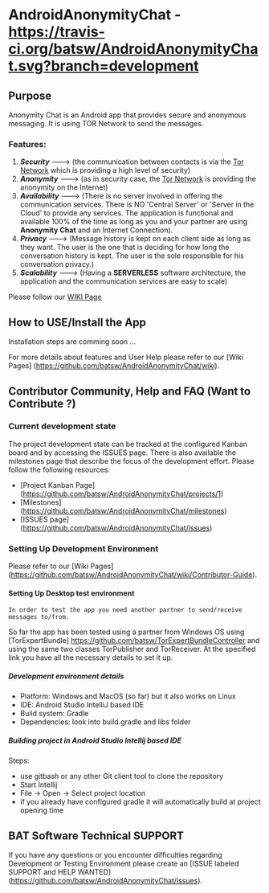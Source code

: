 # AndroidAnonymityChat - https://travis-ci.org/batsw/AndroidAnonymityChat.svg?branch=development

## Purpose
Anonymity Chat is an Android app that provides secure and anonymous messaging. It is using TOR Network to send the messages.
### Features:

1. _**Security**_ ---> (the communication between contacts is via the [Tor Network](https://www.torproject.org/about/overview#thesolution) which is providing a high level of security)
2.  _**Anonymity**_ ---> (as in security case, the [Tor Network](https://www.torproject.org/about/overview#thesolution) is providing the anonymity on the Internet)
3.  _**Availability**_ ---> (There is no server involved in offering the communication services. There is NO 'Central Server' or 'Server in the Cloud' to provide any services. The application is functional and available 100% of the time as long as you and your partner are using **Anonymity Chat** and an Internet Connection).
4.  _**Privacy**_ ---> (Message history is kept on each client side as long as they want. The user is the one that is deciding for how long the conversation history is kept. The user is the sole responsible for his conversation privacy.)
5. _**Scalability**_ ---> (Having a **SERVERLESS** software architecture, the application and the communication services are easy to scale)

Please follow our [WIKI Page](https://github.com/batsw/AndroidAnonymityChat/wiki)

## How to USE/Install the App

Installation steps are comming soon ...

For more details about features and User Help please refer to our [Wiki Pages] (https://github.com/batsw/AndroidAnonymityChat/wiki).

## Contributor Community, Help and FAQ (Want to Contribute ?)

### Current development state
The project development state can be tracked at the configured Kanban board and by accessing the ISSUES page. There is also available the milestones page that describe the focus of the development effort.
Please follow the following resources:
- [Project Kanban Page] (https://github.com/batsw/AndroidAnonymityChat/projects/1)
- [Milestones] (https://github.com/batsw/AndroidAnonymityChat/milestones)
- [ISSUES page] (https://github.com/batsw/AndroidAnonymityChat/issues)

### Setting Up Development Environment

Please refer to our [Wiki Pages] (https://github.com/batsw/AndroidAnonymityChat/wiki/Contributor-Guide).

#### Setting Up Desktop test environment
    In order to test the app you need another partner to send/receive messages to/from.
So far the app has been tested using a partner from Windows OS using [TorExpertBundle] https://github.com/batsw/TorExpertBundleController
and using the same two classes TorPublisher and TorReceiver. At the specified link you have all the necessary details to set it up.

##### Development environment details
- Platform: Windows and MacOS (so far) but it also works on Linux
- IDE: Android Studio IntelliJ based IDE
- Build system: Gradle
- Dependencies: look into build.gradle and libs folder

##### Building project in Android Studio Intellij based IDE
Steps:
- use gitbash or any other Git client tool to clone the  repository
- Start Intellij
- File -> Open -> Select project location
- if you already have configured gradle it will automatically build at project opening time

## BAT Software Technical SUPPORT
If you have any questions or you encounter difficulties regarding Development or Testing Environment please create an [ISSUE labeled SUPPORT and HELP WANTED] (https://github.com/batsw/AndroidAnonymityChat/issues).
